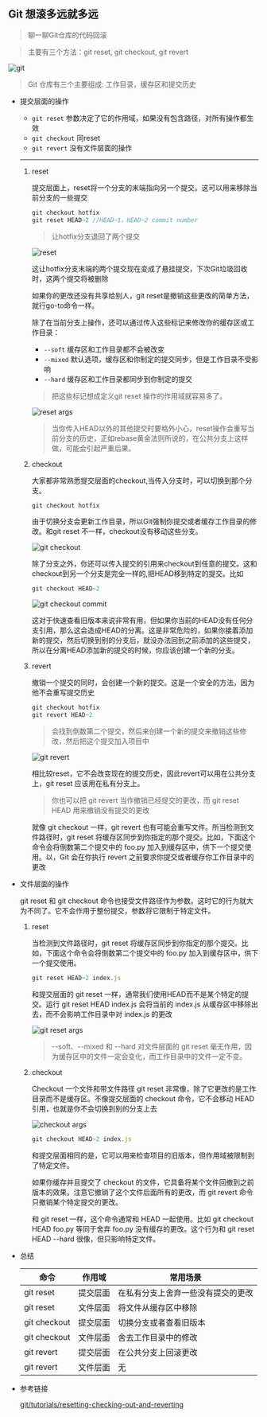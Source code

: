 ## Git 想滚多远就多远

> 聊一聊Git仓库的代码回滚

> 主要有三个方法：git reset, git checkout, git revert

![git](images/01.png)

> Git 仓库有三个主要组成: 工作目录，缓存区和提交历史


- 提交层面的操作

    + `git reset` 参数决定了它的作用域，如果没有包含路径，对所有操作都生效
    + `git checkout` 同reset
    + `git revert` 没有文件层面的操作
    ----
    1. reset

        提交层面上，reset将一个分支的末端指向另一个提交。这可以用来移除当前分支的一些提交

        ```js
        git checkout hotfix
        git reset HEAD~2 //HEAD~1，HEAD~2 commit number
        ```
        > 让hotfix分支退回了两个提交

        ![reset](images/02.png)

        这让hotfix分支末端的两个提交现在变成了悬挂提交，下次Git垃圾回收时，这两个提交将被删除

        如果你的更改还没有共享给别人，git reset是撤销这些更改的简单方法，就行go-to命令一样。

        除了在当前分支上操作，还可以通过传入这些标记来修改你的缓存区或工作目录：

        - `--soft` 缓存区和工作目录都不会被改变
        - `--mixed` 默认选项，缓存区和你制定的提交同步，但是工作目录不受影响
        - `--hard` 缓存区和工作目录都同步到你制定的提交

        > 把这些标记想成定义git reset 操作的作用域就容易多了。

        ![reset args](images/03.png)

        > 当你传入HEAD以外的其他提交时要格外小心，reset操作会重写当前分支的历史，正如rebase黄金法则所说的，在公共分支上这样做，可能会引起严重后果。

    2. checkout

        大家都非常熟悉提交层面的checkout,当传入分支时，可以切换到那个分支。

        ```js
        git checkout hotfix
        ```

        由于切换分支会更新工作目录，所以Git强制你提交或者缓存工作目录的修改。和git reset 不一样，checkout没有移动这些分支。

        ![git checkout](images/04.png)

        除了分支之外，你还可以传入提交的引用来checkout到任意的提交。这和checkout到另一个分支是完全一样的,把HEAD移到特定的提交。比如
        ```js
        git checkout HEAD~2
        ```
        ![git checkout commit](images/05.png)

        这对于快速查看旧版本来说非常有用，但如果你当前的HEAD没有任何分支引用，那么这会造成HEAD的分离。这是非常危险的，如果你接着添加新的提交，然后切换到别的分支后，就没办法回到之前添加的这些提交，所以在分离HEAD添加新的提交的时候，你应该创建一个新的分支。

    3. revert

        撤销一个提交的同时，会创建一个新的提交。这是一个安全的方法，因为他不会重写提交历史

        ```js
        git checkout hotfix
        git revert HEAD~2
        ```
        > 会找到倒数第二个提交，然后来创建一个新的提交来撤销这些修改，然后把这个提交加入项目中

        ![git revert](images/06.png)

        相比较reset，它不会改变现在的提交历史，因此revert可以用在公共分支上，git reset 应该用在私有分支上。

        > 你也可以把 git revert 当作撤销已经提交的更改，而 git reset HEAD 用来撤销没有提交的更改

        就像 git checkout 一样，git revert 也有可能会重写文件。所当检测到文件路径时，git reset 将缓存区同步到你指定的那个提交。比如，下面这个命令会将倒数第二个提交中的 foo.py 加入到缓存区中，供下一个提交使用。以，Git 会在你执行 revert 之前要求你提交或者缓存你工作目录中的更改

- 文件层面的操作

    git reset 和 git checkout 命令也接受文件路径作为参数。这时它的行为就大为不同了。它不会作用于整份提交，参数将它限制于特定文件。

    1. reset

        当检测到文件路径时，git reset 将缓存区同步到你指定的那个提交。比如，下面这个命令会将倒数第二个提交中的 foo.py 加入到缓存区中，供下一个提交使用。

        ```js
        git reset HEAD~2 index.js
        ```

        和提交层面的 git reset 一样，通常我们使用HEAD而不是某个特定的提交。运行 git reset HEAD index.js 会将当前的 index.js 从缓存区中移除出去，而不会影响工作目录中对 index.js 的更改

        ![git reset args](images/07.png)

        > --soft、--mixed 和 --hard 对文件层面的 git reset 毫无作用，因为缓存区中的文件一定会变化，而工作目录中的文件一定不变。

    2. checkout

        Checkout 一个文件和带文件路径 git reset 非常像，除了它更改的是工作目录而不是缓存区。不像提交层面的 checkout 命令，它不会移动 HEAD引用，也就是你不会切换到别的分支上去

        ![checkout args](images/08.png)

        ```js
        git checkout HEAD~2 index.js
        ```

        和提交层面相同的是，它可以用来检查项目的旧版本，但作用域被限制到了特定文件。

        如果你缓存并且提交了 checkout 的文件，它具备将某个文件回撤到之前版本的效果。注意它撤销了这个文件后面所有的更改，而 git revert 命令只撤销某个特定提交的更改。

        和 git reset 一样，这个命令通常和 HEAD 一起使用。比如 git checkout HEAD foo.py 等同于舍弃 foo.py 没有缓存的更改。这个行为和 git reset HEAD --hard 很像，但只影响特定文件。

- 总结

    | 命令 | 作用域 | 常用场景|
    |---|--|--|
    | git reset | 提交层面 | 在私有分支上舍弃一些没有提交的更改 |
    | git reset | 文件层面 | 将文件从缓存区中移除|
    | git checkout | 提交层面 | 切换分支或者查看旧版本|
    | git checkout | 文件层面 | 舍去工作目录中的修改 |
    | git revert | 提交层面 | 在公共分支上回滚更改|
    | git revert | 文件层面 | 无 |

- 参考链接

    [git/tutorials/resetting-checking-out-and-reverting](https://www.atlassian.com/git/tutorials/resetting-checking-out-and-reverting)    
